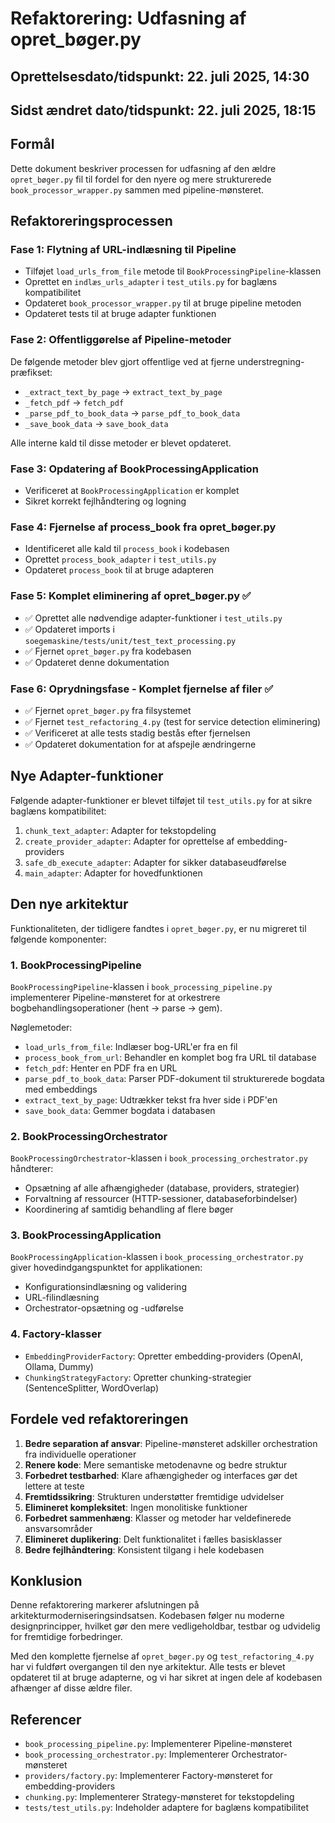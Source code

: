 # Refaktorering: Udfasning af opret_bøger.py

## Oprettelsesdato/tidspunkt: 22. juli 2025, 14:30
## Sidst ændret dato/tidspunkt: 22. juli 2025, 18:15

## Formål
Dette dokument beskriver processen for udfasning af den ældre `opret_bøger.py` fil til fordel for den nyere og mere strukturerede `book_processor_wrapper.py` sammen med pipeline-mønsteret.

## Refaktoreringsprocessen

### Fase 1: Flytning af URL-indlæsning til Pipeline
- Tilføjet `load_urls_from_file` metode til `BookProcessingPipeline`-klassen
- Oprettet en `indlæs_urls_adapter` i `test_utils.py` for baglæns kompatibilitet
- Opdateret `book_processor_wrapper.py` til at bruge pipeline metoden
- Opdateret tests til at bruge adapter funktionen

### Fase 2: Offentliggørelse af Pipeline-metoder
De følgende metoder blev gjort offentlige ved at fjerne understregning-præfikset:
- `_extract_text_by_page` → `extract_text_by_page`
- `_fetch_pdf` → `fetch_pdf`
- `_parse_pdf_to_book_data` → `parse_pdf_to_book_data`
- `_save_book_data` → `save_book_data`

Alle interne kald til disse metoder er blevet opdateret.

### Fase 3: Opdatering af BookProcessingApplication
- Verificeret at `BookProcessingApplication` er komplet
- Sikret korrekt fejlhåndtering og logning

### Fase 4: Fjernelse af process_book fra opret_bøger.py
- Identificeret alle kald til `process_book` i kodebasen
- Oprettet `process_book_adapter` i `test_utils.py`
- Opdateret `process_book` til at bruge adapteren

### Fase 5: Komplet eliminering af opret_bøger.py ✅
- ✅ Oprettet alle nødvendige adapter-funktioner i `test_utils.py`
- ✅ Opdateret imports i `soegemaskine/tests/unit/test_text_processing.py`
- ✅ Fjernet `opret_bøger.py` fra kodebasen
- ✅ Opdateret denne dokumentation

### Fase 6: Oprydningsfase - Komplet fjernelse af filer ✅
- ✅ Fjernet `opret_bøger.py` fra filsystemet
- ✅ Fjernet `test_refactoring_4.py` (test for service detection eliminering)
- ✅ Verificeret at alle tests stadig bestås efter fjernelsen
- ✅ Opdateret dokumentation for at afspejle ændringerne

## Nye Adapter-funktioner
Følgende adapter-funktioner er blevet tilføjet til `test_utils.py` for at sikre baglæns kompatibilitet:

1. `chunk_text_adapter`: Adapter for tekstopdeling
2. `create_provider_adapter`: Adapter for oprettelse af embedding-providers
3. `safe_db_execute_adapter`: Adapter for sikker databaseudførelse
4. `main_adapter`: Adapter for hovedfunktionen

## Den nye arkitektur

Funktionaliteten, der tidligere fandtes i `opret_bøger.py`, er nu migreret til følgende komponenter:

### 1. BookProcessingPipeline

`BookProcessingPipeline`-klassen i `book_processing_pipeline.py` implementerer Pipeline-mønsteret for at orkestrere bogbehandlingsoperationer (hent → parse → gem).

Nøglemetoder:
- `load_urls_from_file`: Indlæser bog-URL'er fra en fil
- `process_book_from_url`: Behandler en komplet bog fra URL til database
- `fetch_pdf`: Henter en PDF fra en URL
- `parse_pdf_to_book_data`: Parser PDF-dokument til strukturerede bogdata med embeddings
- `extract_text_by_page`: Udtrækker tekst fra hver side i PDF'en
- `save_book_data`: Gemmer bogdata i databasen

### 2. BookProcessingOrchestrator

`BookProcessingOrchestrator`-klassen i `book_processing_orchestrator.py` håndterer:
- Opsætning af alle afhængigheder (database, providers, strategier)
- Forvaltning af ressourcer (HTTP-sessioner, databaseforbindelser)
- Koordinering af samtidig behandling af flere bøger

### 3. BookProcessingApplication

`BookProcessingApplication`-klassen i `book_processing_orchestrator.py` giver hovedindgangspunktet for applikationen:
- Konfigurationsindlæsning og validering
- URL-filindlæsning
- Orchestrator-opsætning og -udførelse

### 4. Factory-klasser

- `EmbeddingProviderFactory`: Opretter embedding-providers (OpenAI, Ollama, Dummy)
- `ChunkingStrategyFactory`: Opretter chunking-strategier (SentenceSplitter, WordOverlap)

## Fordele ved refaktoreringen
1. **Bedre separation af ansvar**: Pipeline-mønsteret adskiller orchestration fra individuelle operationer
2. **Renere kode**: Mere semantiske metodenavne og bedre struktur
3. **Forbedret testbarhed**: Klare afhængigheder og interfaces gør det lettere at teste
4. **Fremtidssikring**: Strukturen understøtter fremtidige udvidelser
5. **Elimineret kompleksitet**: Ingen monolitiske funktioner
6. **Forbedret sammenhæng**: Klasser og metoder har veldefinerede ansvarsområder
7. **Elimineret duplikering**: Delt funktionalitet i fælles basisklasser
8. **Bedre fejlhåndtering**: Konsistent tilgang i hele kodebasen

## Konklusion
Denne refaktorering markerer afslutningen på arkitekturmoderniseringsindsatsen. Kodebasen følger nu moderne designprincipper, hvilket gør den mere vedligeholdbar, testbar og udvidelig for fremtidige forbedringer.

Med den komplette fjernelse af `opret_bøger.py` og `test_refactoring_4.py` har vi fuldført overgangen til den nye arkitektur. Alle tests er blevet opdateret til at bruge adapterne, og vi har sikret at ingen dele af kodebasen afhænger af disse ældre filer.

## Referencer
- `book_processing_pipeline.py`: Implementerer Pipeline-mønsteret
- `book_processing_orchestrator.py`: Implementerer Orchestrator-mønsteret
- `providers/factory.py`: Implementerer Factory-mønsteret for embedding-providers
- `chunking.py`: Implementerer Strategy-mønsteret for tekstopdeling
- `tests/test_utils.py`: Indeholder adaptere for baglæns kompatibilitet
